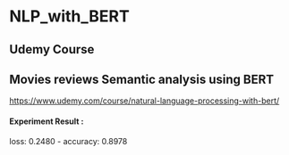# NLP_with_BERT

## Udemy Course

## Movies reviews Semantic analysis using BERT

<https://www.udemy.com/course/natural-language-processing-with-bert/>

#### Experiment Result :
loss: 0.2480 - accuracy: 0.8978
